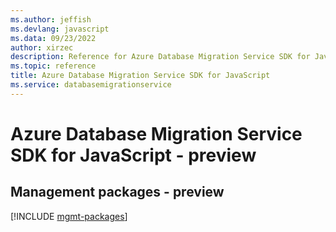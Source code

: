 ```yaml
---
ms.author: jeffish
ms.devlang: javascript
ms.data: 09/23/2022
author: xirzec
description: Reference for Azure Database Migration Service SDK for JavaScript
ms.topic: reference
title: Azure Database Migration Service SDK for JavaScript
ms.service: databasemigrationservice
---
```

# Azure Database Migration Service SDK for JavaScript - preview

## Management packages - preview
[!INCLUDE [mgmt-packages](database-migration-service-mgmt-index.md)]